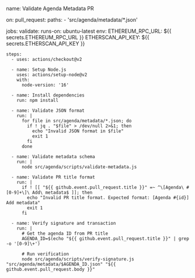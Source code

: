 name: Validate Agenda Metadata PR

on:
  pull_request:
    paths:
      - 'src/agenda/metadata/*.json'

jobs:
  validate:
    runs-on: ubuntu-latest
    env:
      ETHEREUM_RPC_URL: ${{ secrets.ETHEREUM_RPC_URL }}
      ETHERSCAN_API_KEY: ${{ secrets.ETHERSCAN_API_KEY }}

    steps:
      - uses: actions/checkout@v2

      - name: Setup Node.js
        uses: actions/setup-node@v2
        with:
          node-version: '16'

      - name: Install dependencies
        run: npm install

      - name: Validate JSON format
        run: |
          for file in src/agenda/metadata/*.json; do
            if ! jq . "$file" > /dev/null 2>&1; then
              echo "Invalid JSON format in $file"
              exit 1
            fi
          done

      - name: Validate metadata schema
        run: |
          node src/agenda/scripts/validate-metadata.js

      - name: Validate PR title format
        run: |
          if ! [[ "${{ github.event.pull_request.title }}" =~ ^\[Agenda\ #[0-9]+\]\ Add\ metadata$ ]]; then
            echo "Invalid PR title format. Expected format: [Agenda #{id}] Add metadata"
            exit 1
          fi

      - name: Verify signature and transaction
        run: |
          # Get the agenda ID from PR title
          AGENDA_ID=$(echo "${{ github.event.pull_request.title }}" | grep -o '[0-9]\+')

          # Run verification
          node src/agenda/scripts/verify-signature.js "src/agenda/metadata/$AGENDA_ID.json" "${{ github.event.pull_request.body }}"
